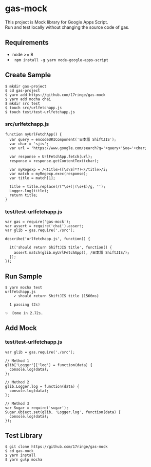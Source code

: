 # gas-mock

This project is Mock library for Google Apps Script.  
Run and test locally without changing the source code of gas.

## Requirements

- node >= 8
- `` npm install -g yarn node-google-apps-script``

## Create Sample

```
$ mkdir gas-project
$ cd gas-project
$ yarn add https://github.com/17ringe/gas-mock
$ yarn add mocha chai
$ mkdir src test
$ touch src/urlfetchapp.js
$ touch test/test-urlfetchapp.js
```

### src/urlfetchapp.js

```
function myUrlFetchApp() {
  var query = encodeURIComponent('日本語 ShiftJIS');
  var char = 'sjis';
  var url = 'https://www.google.com/search?q='+query+'&oe='+char;

  var response = UrlFetchApp.fetch(url);
  response = response.getContentText(char);

  var myRegexp = /<title>([\s\S]*?)<\/title>/i;
  var match = myRegexp.exec(response);
  var title = match[1];

  title = title.replace(/(^\s+)|(\s+$)/g, '');
  Logger.log(title);
  return title;
}
```

### test/test-urlfetchapp.js

```
var gas = require('gas-mock');
var assert = require('chai').assert;
var glib = gas.require('./src');

describe('urlfetchapp.js', function() {

  it('should return ShiftJIS title', function() {
    assert.match(glib.myUrlFetchApp(), /日本語 ShiftJIS/);
  });
});
```

## Run Sample

```
$ yarn mocha test
urlfetchapp.js
    ✓ should return ShiftJIS title (1566ms)

  1 passing (2s)

✨  Done in 2.72s.
```

## Add Mock

### test/test-urlfetchapp.js

```
var glib = gas.require('./src');

// Method 1
glib['Logger']['log'] = function(data) {
  console.log(data);
};

// Method 2
glib.Logger.log = function(data) {
  console.log(data);
};

// Method 3
var Sugar = require('sugar');
Sugar.Object.set(glib, 'Logger.log', function(data) {
  console.log(data);
});
```

## Test Library

```
$ git clone https://github.com/17ringe/gas-mock
$ cd gas-mock
$ yarn install
$ yarn gulp mocha
```
